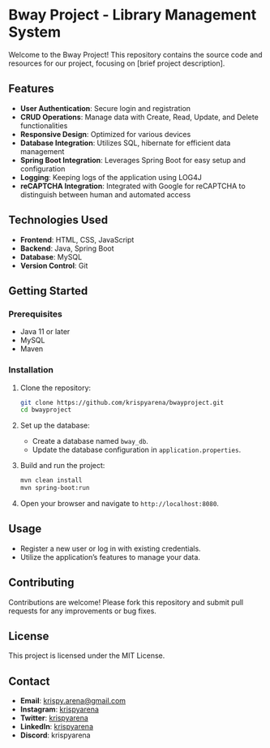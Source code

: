 # Bway Project - Library Management System

Welcome to the Bway Project! This repository contains the source code and resources for our project, focusing on [brief project description].

## Features

- **User Authentication**: Secure login and registration
- **CRUD Operations**: Manage data with Create, Read, Update, and Delete functionalities
- **Responsive Design**: Optimized for various devices
- **Database Integration**: Utilizes SQL, hibernate for efficient data management
- **Spring Boot Integration**: Leverages Spring Boot for easy setup and configuration
- **Logging**: Keeping logs of the application using LOG4J
- **reCAPTCHA Integration**: Integrated with Google for reCAPTCHA to distinguish between human and automated access

## Technologies Used

- **Frontend**: HTML, CSS, JavaScript
- **Backend**: Java, Spring Boot
- **Database**: MySQL
- **Version Control**: Git

## Getting Started

### Prerequisites

- Java 11 or later
- MySQL
- Maven

### Installation

1. Clone the repository:
   ```bash
   git clone https://github.com/krispyarena/bwayproject.git
   cd bwayproject
   ```

2. Set up the database:
   - Create a database named `bway_db`.
   - Update the database configuration in `application.properties`.

3. Build and run the project:
   ```bash
   mvn clean install
   mvn spring-boot:run
   ```

4. Open your browser and navigate to `http://localhost:8080`.

## Usage

- Register a new user or log in with existing credentials.
- Utilize the application’s features to manage your data.

## Contributing

Contributions are welcome! Please fork this repository and submit pull requests for any improvements or bug fixes.

## License

This project is licensed under the MIT License.

## Contact

- **Email**: krispy.arena@gmail.com
- **Instagram**: [krispyarena](https://www.instagram.com/krispyarena/)
- **Twitter**: [krispyarena](https://x.com/krispyarena)
- **LinkedIn**: [krispyarena](https://www.linkedin.com/in/krispyarena/)
- **Discord**: krispyarena
